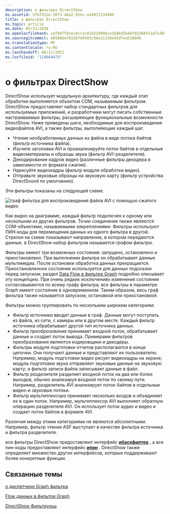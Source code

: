 ```yaml
---
description: о фильтрах DirectShow
ms.assetid: 57b7d32e-2073-46a2-91ec-a34072134489
title: о фильтрах DirectShow
ms.topic: article
ms.date: 05/31/2018
ms.openlocfilehash: cef947fdcec8cc1c01d23d09bce1b46d5b4d7d2268fe1d7cd6df6a57b54d42ca
ms.sourcegitcommit: e858bbe701567d4583c50a11326e42d7ea51804b
ms.translationtype: MT
ms.contentlocale: ru-RU
ms.lasthandoff: 08/11/2021
ms.locfileid: "118664473"
---
```

# <a name="about-directshow-filters"></a>о фильтрах DirectShow

DirectShow использует модульную архитектуру, где каждый этап обработки выполняется объектом COM, называемым фильтром. DirectShow предоставляет набор стандартных фильтров для используемых приложений, и разработчики могут писать собственные настраиваемые фильтры, расширяющие функциональные возможности DirectShow. Ниже приведены шаги, необходимые для воспроизведения видеофайлов AVI, а также фильтры, выполняющие каждый шаг.

-   Чтение необработанных данных из файла в виде потока байтов (фильтр источника файла).
-   Изучите заголовки AVI и проанализируйте поток байтов в отдельные видеоматериалы и образцы звука (фильтр AVI-разделителя).
-   Декодирование кадров видео (различные фильтры декодера в зависимости от формата сжатия).
-   Нарисуйте видеокадры (фильтр модуля обработки видео).
-   Отправьте звуковые образцы на звуковую карту (фильтр устройства DirectSound по умолчанию).

Эти фильтры показаны на следующей схеме.

![граф фильтра для воспроизведения файла AVI с помощью сжатого видео](images/avi-filter-graph.png)

Как видно на диаграмме, каждый фильтр подключен к одному или нескольким из других фильтров. Точки соединения также являются COM-объектами, называемыми *закреплениями*. Фильтры используют ПИН-коды для перемещения данных из одного фильтра в другой. Стрелки на схеме показывают направление, в котором передаются данные. в DirectShow набор фильтров называется *графом фильтра*.

Фильтры имеют три возможных состояния: запущено, остановлено и приостановлено. При выполнении фильтра он обрабатывает данные мультимедиа. После остановки обработка данных прекращается. Приостановленное состояние используется для данных подсказки перед запуском; раздел [Data Flow в фильтре Graph](data-flow-in-the-filter-graph.md) подробно описывает эту концепцию. При очень редких исключениях изменения состояния согласовываются по всему графу фильтра; все фильтры в параметре Graph имеют состояние в одновременном. Таким образом, весь граф фильтра также называется запуском, остановкой или приостановкой.

Фильтры можно группировать по нескольким широким категориям:

-   Фильтр *источника* вводит данные в граф. Данные могут поступать из файла, из сети, с камеры или в другом месте. Каждый фильтр источника обрабатывает другой тип источника данных.
-   Фильтр *преобразования* принимает входной поток, обрабатывает данные и создает поток вывода. Примерами фильтров преобразования являются кодировщики и декодеры.
-   Фильтры модуля *подготовки* отчетов располагаются в конце цепочки. Они получают данные и представляют их пользователю. Например, модуль подготовки видео рисует видеокадры на экране; модуль подготовки звука отправляет звуковые данные на звуковую карту; и фильтр записи файла записывает данные в файл.
-   Фильтр *разделителя* разделяет входной поток на два или более выходов, обычно анализируя входной поток по своему пути. Например, разделитель AVI анализирует поток байтов в отдельные видео-и звуковые потоки.
-   Фильтр *мультиплексора* принимает несколько входов и объединяет их в один поток. Например, мультиплексор AVI выполняет обратную операцию разделителя AVI. Он использует поток аудио и видео и создает поток байтов в формате AVI.

Различия между этими категориями не являются абсолютными. Например, фильтр чтения ASF выступает в качестве фильтра источника и фильтра разделителя.

все фильтры DirectShow предоставляют интерфейс [**ибасефилтер**](/windows/desktop/api/Strmif/nn-strmif-ibasefilter) , а все пин-коды предоставляют интерфейс [**ипин**](/windows/desktop/api/Strmif/nn-strmif-ipin) . DirectShow также определяет множество других интерфейсов, которые поддерживают более конкретные функции.

## <a name="related-topics"></a>Связанные темы

<dl> <dt>

[о диспетчере Graph фильтра](about-the-filter-graph-manager.md)
</dt> <dt>

[Flow данных в фильтре Graph](data-flow-in-the-filter-graph.md)
</dt> <dt>

[DirectShow Фильтрующ](directshow-filters.md)
</dt> </dl>

 

 



